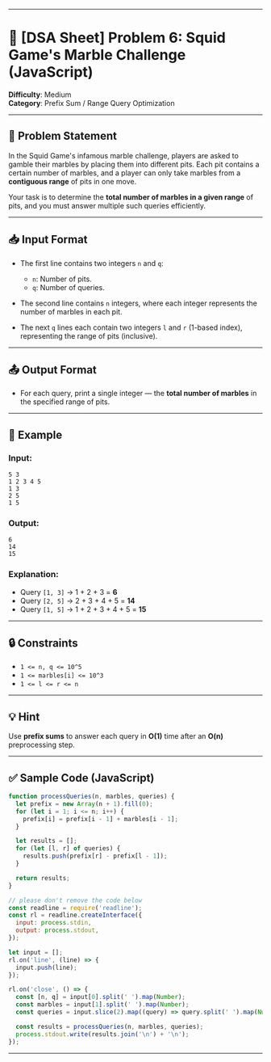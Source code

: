 

---

# 🦑 [DSA Sheet] Problem 6: Squid Game's Marble Challenge (JavaScript)

**Difficulty**: Medium  
**Category**: Prefix Sum / Range Query Optimization

---

## 🧩 Problem Statement

In the Squid Game's infamous marble challenge, players are asked to gamble their marbles by placing them into different pits. Each pit contains a certain number of marbles, and a player can only take marbles from a **contiguous range** of pits in one move.

Your task is to determine the **total number of marbles in a given range** of pits, and you must answer multiple such queries efficiently.

---

## 📥 Input Format

- The first line contains two integers `n` and `q`:
  - `n`: Number of pits.
  - `q`: Number of queries.

- The second line contains `n` integers, where each integer represents the number of marbles in each pit.

- The next `q` lines each contain two integers `l` and `r` (1-based index), representing the range of pits (inclusive).

---

## 📤 Output Format

- For each query, print a single integer — the **total number of marbles** in the specified range of pits.

---

## 🧪 Example

### Input:
```
5 3
1 2 3 4 5
1 3
2 5
1 5
```

### Output:
```
6
14
15
```

### Explanation:
- Query `[1, 3]` → 1 + 2 + 3 = **6**
- Query `[2, 5]` → 2 + 3 + 4 + 5 = **14**
- Query `[1, 5]` → 1 + 2 + 3 + 4 + 5 = **15**

---

## 🔒 Constraints

- `1 <= n, q <= 10^5`
- `1 <= marbles[i] <= 10^3`
- `1 <= l <= r <= n`

---

## 💡 Hint

Use **prefix sums** to answer each query in **O(1)** time after an **O(n)** preprocessing step.

---

## ✅ Sample Code (JavaScript)

```js
function processQueries(n, marbles, queries) {
  let prefix = new Array(n + 1).fill(0);
  for (let i = 1; i <= n; i++) {
    prefix[i] = prefix[i - 1] + marbles[i - 1];
  }

  let results = [];
  for (let [l, r] of queries) {
    results.push(prefix[r] - prefix[l - 1]);
  }

  return results;
}

// please don't remove the code below
const readline = require('readline');
const rl = readline.createInterface({
  input: process.stdin,
  output: process.stdout,
});

let input = [];
rl.on('line', (line) => {
  input.push(line);
});

rl.on('close', () => {
  const [n, q] = input[0].split(' ').map(Number);
  const marbles = input[1].split(' ').map(Number);
  const queries = input.slice(2).map((query) => query.split(' ').map(Number));

  const results = processQueries(n, marbles, queries);
  process.stdout.write(results.join('\n') + '\n');
});
```

---